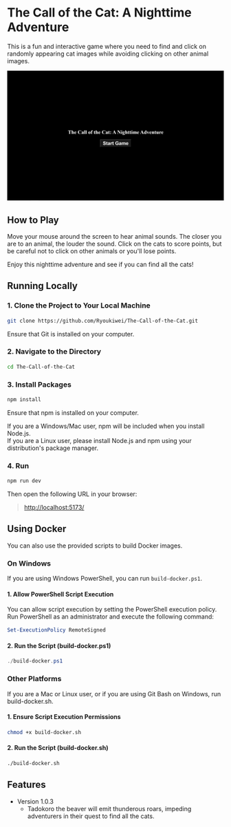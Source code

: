 # The Call of the Cat: A Nighttime Adventure

This is a fun and interactive game where you need to find and click on randomly appearing cat images while avoiding clicking on other animal images.

![Image](../Game-Screenshot.png)

## How to Play

Move your mouse around the screen to hear animal sounds. The closer you are to an animal, the louder the sound. Click on the cats to score points, but be careful not to click on other animals or you'll lose points.

Enjoy this nighttime adventure and see if you can find all the cats!

## Running Locally

### 1. Clone the Project to Your Local Machine

```bash
git clone https://github.com/Ryoukiwei/The-Call-of-the-Cat.git
```

Ensure that Git is installed on your computer.

### 2. Navigate to the Directory

```bash
cd The-Call-of-the-Cat
```

### 3. Install Packages

```bash
npm install
```

Ensure that npm is installed on your computer.

If you are a Windows/Mac user, npm will be included when you install Node.js.  
If you are a Linux user, please install Node.js and npm using your distribution's package manager.

### 4. Run

```bash
npm run dev
```

Then open the following URL in your browser:

> <http://localhost:5173/>

## Using Docker

You can also use the provided scripts to build Docker images.

### On Windows

If you are using Windows PowerShell, you can run `build-docker.ps1`.

#### 1. Allow PowerShell Script Execution

You can allow script execution by setting the PowerShell execution policy. Run PowerShell as an administrator and execute the following command:

```powershell
Set-ExecutionPolicy RemoteSigned
```

#### 2. Run the Script (build-docker.ps1)

```powershell
./build-docker.ps1
```

### Other Platforms

If you are a Mac or Linux user, or if you are using Git Bash on Windows, run build-docker.sh.

#### 1. Ensure Script Execution Permissions

```bash
chmod +x build-docker.sh
```

#### 2. Run the Script (build-docker.sh)

```bash
./build-docker.sh
```

## Features

- Version 1.0.3
  - Tadokoro the beaver  will emit thunderous roars, impeding adventurers in their quest to find all the cats.
